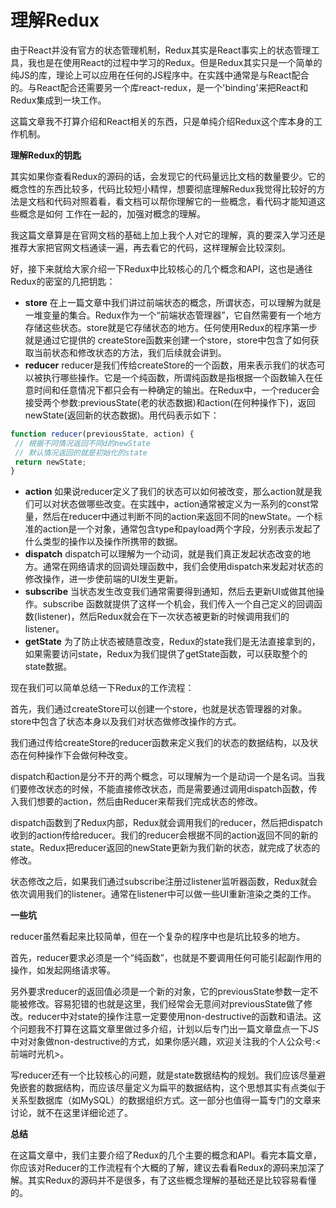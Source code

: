 # 理解Redux

由于React并没有官方的状态管理机制，Redux其实是React事实上的状态管理工具，我也是在使用React的过程中学习的Redux。但是Redux其实只是一个简单的纯JS的库，理论上可以应用在任何的JS程序中。在实践中通常是与React配合的。与React配合还需要另一个库react-redux，是一个'binding'来把React和Redux集成到一块工作。

这篇文章我不打算介绍和React相关的东西，只是单纯介绍Redux这个库本身的工作机制。



**理解Redux的钥匙**

其实如果你查看Redux的源码的话，会发现它的代码量远比文档的数量要少。它的概念性的东西比较多，代码比较短小精悍，想要彻底理解Redux我觉得比较好的方法是文档和代码对照着看，看文档可以帮你理解它的一些概念，看代码才能知道这些概念是如何 工作在一起的，加强对概念的理解。

我这篇文章算是在官网文档的基础上加上我个人对它的理解，真的要深入学习还是推荐大家把官网文档通读一遍，再去看它的代码，这样理解会比较深刻。

好，接下来就给大家介绍一下Redux中比较核心的几个概念和API，这也是通往Redux的密室的几把钥匙：

- **store**
  在上一篇文章中我们讲过前端状态的概念，所谓状态，可以理解为就是一堆变量的集合。Redux作为一个“前端状态管理器”，它自然需要有一个地方存储这些状态。store就是它存储状态的地方。任何使用Redux的程序第一步就是通过它提供的 createStore函数来创建一个store，store中包含了如何获取当前状态和修改状态的方法，我们后续就会讲到。
- **reducer**
  reducer是我们传给createStore的一个函数，用来表示我们的状态可以被执行哪些操作。它是一个纯函数，所谓纯函数是指根据一个函数输入在任意时间和任意情况下都只会有一种确定的输出。在Redux中，一个reducer会接受两个参数:previousState(老的状态数据)和action(在何种操作下)，返回newState(返回新的状态数据)。用代码表示如下：

```js
function reducer(previousState, action) {
 // 根据不同情况返回不同d的newState
 // 默认情况返回的就是初始化的state
 return newState;
}
```

- **action**
  如果说reducer定义了我们的状态可以如何被改变，那么action就是我们可以对状态做哪些改变。在实践中，action通常被定义为一系列的const常量，然后在reducer中通过判断不同的action来返回不同的newState。一个标准的action是一个对象，通常包含type和payload两个字段，分别表示发起了什么类型的操作以及操作所携带的数据。
- **dispatch**
  dispatch可以理解为一个动词，就是我们真正发起状态改变的地方。通常在网络请求的回调处理函数中，我们会使用dispatch来发起对状态的修改操作，进一步使前端的UI发生更新。
- **subscribe**
  当状态发生改变我们通常需要得到通知，然后去更新UI或做其他操作。subscribe 函数就提供了这样一个机会，我们传入一个自己定义的回调函数(listener)，然后Redux就会在下一次状态被更新的时候调用我们的listener。
- **getState**
  为了防止状态被随意改变，Redux的state我们是无法直接拿到的，如果需要访问state，Redux为我们提供了getState函数，可以获取整个的state数据。

现在我们可以简单总结一下Redux的工作流程：

首先，我们通过createStore可以创建一个store，也就是状态管理器的对象。store中包含了状态本身以及我们对状态做修改操作的方式。

我们通过传给createStore的reducer函数来定义我们的状态的数据结构，以及状态在何种操作下会做何种改变。

dispatch和action是分不开的两个概念，可以理解为一个是动词一个是名词。当我们要修改状态的时候，不能直接修改状态，而是需要通过调用dispatch函数，传入我们想要的action，然后由Reducer来帮我们完成状态的修改。

dispatch函数到了Redux内部，Redux就会调用我们的reducer，然后把dispatch收到的action传给reducer。我们的reducer会根据不同的action返回不同的新的state。Redux把reducer返回的newState更新为我们新的状态，就完成了状态的修改。

状态修改之后，如果我们通过subscribe注册过listener监听器函数，Redux就会依次调用我们的listener。通常在listener中可以做一些UI重新渲染之类的工作。

**一些坑**

reducer虽然看起来比较简单，但在一个复杂的程序中也是坑比较多的地方。

首先，reducer要求必须是一个“纯函数”，也就是不要调用任何可能引起副作用的操作，如发起网络请求等。

另外要求reducer的返回值必须是一个新的对象，它的previousState参数一定不能被修改。容易犯错的也就是这里，我们经常会无意间对previousState做了修改。reducer中对state的操作注意一定要使用non-destructive的函数和语法。这个问题我不打算在这篇文章里做过多介绍，计划以后专门出一篇文章盘点一下JS中对对象做non-destructive的方式，如果你感兴趣，欢迎关注我的个人公众号:<前端时光机>。

写reducer还有一个比较核心的问题，就是state数据结构的规划。我们应该尽量避免嵌套的数据结构，而应该尽量定义为扁平的数据结构，这个思想其实有点类似于关系型数据库（如MySQL）的数据组织方式。这一部分也值得一篇专门的文章来讨论，就不在这里详细论述了。



**总结**

在这篇文章中，我们主要介绍了Redux的几个主要的概念和API。看完本篇文章，你应该对Reducer的工作流程有个大概的了解，建议去看看Redux的源码来加深了解。其实Redux的源码并不是很多，有了这些概念理解的基础还是比较容易看懂的。